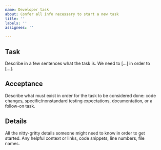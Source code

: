 ```yaml
---
name: Developer task
about: Confer all info necessary to start a new task
title: ''
labels: ''
assignees: ''

---
```


## Task

Describe in a few sentences what the task is. We need to [...] in order to [...].

## Acceptance

Describe what must exist in order for the task to be considered done: code changes, specific/nonstandard testing expectations, documentation, or a follow-on task.

## Details

All the nitty-gritty details someone might need to know in order to get started. Any helpful context or links, code snippets, line numbers, file names.
